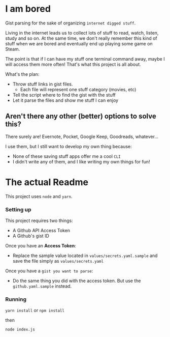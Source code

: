 # I am bored

Gist parsing for the sake of organizing `internet digged stuff`.

Living in the internet leads us to collect lots of stuff to read, watch, listen, study and so on. At the same time, we don't really remember this kind of stuff when we are bored and eventually end up playing some game on Steam.

The point is that if I can have my stuff one terminal command away, maybe I will access them more often! That's what this project is all about.

What's the plan:
- Throw stuff links in gist files.
  - Each file will represent one stuff category (movies, etc)
- Tell the script where to find the gist with the stuff
- Let it parse the files and show me stuff I can enjoy

## Aren't there any other (better) options to solve this?

There surely are! Evernote, Pocket, Google Keep, Goodreads, whatever...

I use them, but I still want to develop my own thing because:
- None of these saving stuff apps offer me a cool `CLI`
- I didn't write any of them, and I like writing my own things for fun!

# The actual Readme

This project uses `node` and `yarn`.

### Setting up

This project requires two things:
- A Github API Access Token
- A Github's gist ID

Once you have an __Access Token__:
- Replace the sample value located in `values/secrets.yaml.sample` and save the file simply as `values/secrets.yaml`

Once you have a `gist you want to parse`:
- Do the same thing you did with the access token. But use the `github.yaml.sample` instead.

### Running
`yarn install` or `npm install`  

then

`node index.js`
